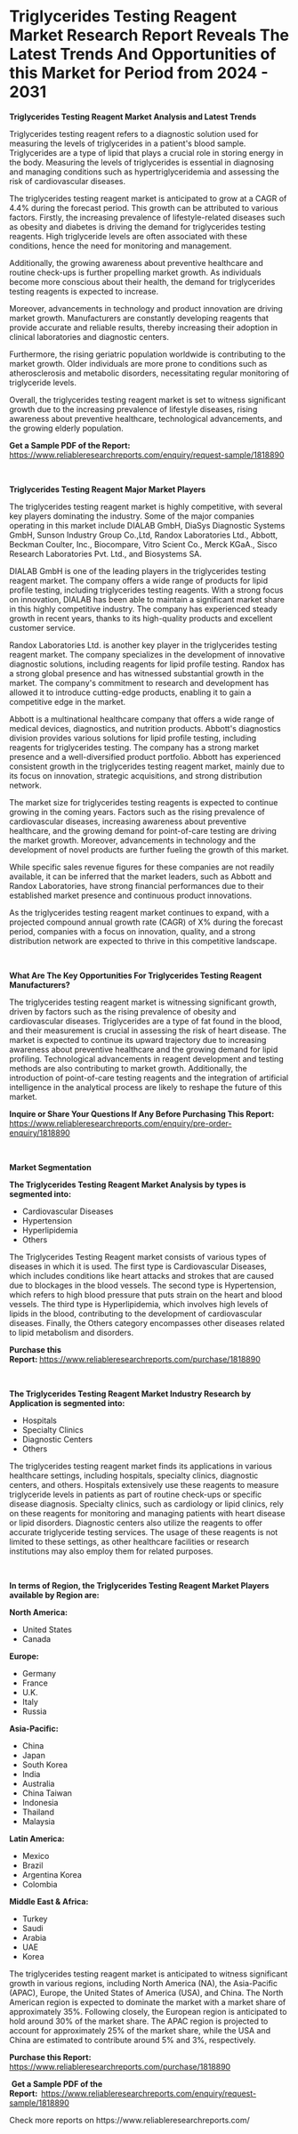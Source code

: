 <p><h1>Triglycerides Testing Reagent Market Research Report Reveals The Latest Trends And Opportunities of this Market for Period from 2024 - 2031</h1></p><p><strong>Triglycerides Testing Reagent Market Analysis and Latest Trends</strong></p>
<p><p>Triglycerides testing reagent refers to a diagnostic solution used for measuring the levels of triglycerides in a patient's blood sample. Triglycerides are a type of lipid that plays a crucial role in storing energy in the body. Measuring the levels of triglycerides is essential in diagnosing and managing conditions such as hypertriglyceridemia and assessing the risk of cardiovascular diseases.</p><p>The triglycerides testing reagent market is anticipated to grow at a CAGR of 4.4% during the forecast period. This growth can be attributed to various factors. Firstly, the increasing prevalence of lifestyle-related diseases such as obesity and diabetes is driving the demand for triglycerides testing reagents. High triglyceride levels are often associated with these conditions, hence the need for monitoring and management.</p><p>Additionally, the growing awareness about preventive healthcare and routine check-ups is further propelling market growth. As individuals become more conscious about their health, the demand for triglycerides testing reagents is expected to increase.</p><p>Moreover, advancements in technology and product innovation are driving market growth. Manufacturers are constantly developing reagents that provide accurate and reliable results, thereby increasing their adoption in clinical laboratories and diagnostic centers.</p><p>Furthermore, the rising geriatric population worldwide is contributing to the market growth. Older individuals are more prone to conditions such as atherosclerosis and metabolic disorders, necessitating regular monitoring of triglyceride levels.</p><p>Overall, the triglycerides testing reagent market is set to witness significant growth due to the increasing prevalence of lifestyle diseases, rising awareness about preventive healthcare, technological advancements, and the growing elderly population.</p></p>
<p><strong>Get a Sample PDF of the Report:&nbsp;</strong> <a href="https://www.reliableresearchreports.com/enquiry/request-sample/1818890">https://www.reliableresearchreports.com/enquiry/request-sample/1818890</a></p>
<p>&nbsp;</p>
<p><strong>Triglycerides Testing Reagent Major Market Players</strong></p>
<p><p>The triglycerides testing reagent market is highly competitive, with several key players dominating the industry. Some of the major companies operating in this market include DIALAB GmbH, DiaSys Diagnostic Systems GmbH, Sunson Industry Group Co.,Ltd, Randox Laboratories Ltd., Abbott, Beckman Coulter, Inc., Biocompare, Vitro Scient Co., Merck KGaA., Sisco Research Laboratories Pvt. Ltd., and Biosystems SA.</p><p>DIALAB GmbH is one of the leading players in the triglycerides testing reagent market. The company offers a wide range of products for lipid profile testing, including triglycerides testing reagents. With a strong focus on innovation, DIALAB has been able to maintain a significant market share in this highly competitive industry. The company has experienced steady growth in recent years, thanks to its high-quality products and excellent customer service.</p><p>Randox Laboratories Ltd. is another key player in the triglycerides testing reagent market. The company specializes in the development of innovative diagnostic solutions, including reagents for lipid profile testing. Randox has a strong global presence and has witnessed substantial growth in the market. The company's commitment to research and development has allowed it to introduce cutting-edge products, enabling it to gain a competitive edge in the market.</p><p>Abbott is a multinational healthcare company that offers a wide range of medical devices, diagnostics, and nutrition products. Abbott's diagnostics division provides various solutions for lipid profile testing, including reagents for triglycerides testing. The company has a strong market presence and a well-diversified product portfolio. Abbott has experienced consistent growth in the triglycerides testing reagent market, mainly due to its focus on innovation, strategic acquisitions, and strong distribution network.</p><p>The market size for triglycerides testing reagents is expected to continue growing in the coming years. Factors such as the rising prevalence of cardiovascular diseases, increasing awareness about preventive healthcare, and the growing demand for point-of-care testing are driving the market growth. Moreover, advancements in technology and the development of novel products are further fueling the growth of this market.</p><p>While specific sales revenue figures for these companies are not readily available, it can be inferred that the market leaders, such as Abbott and Randox Laboratories, have strong financial performances due to their established market presence and continuous product innovations.</p><p>As the triglycerides testing reagent market continues to expand, with a projected compound annual growth rate (CAGR) of X% during the forecast period, companies with a focus on innovation, quality, and a strong distribution network are expected to thrive in this competitive landscape.</p></p>
<p>&nbsp;</p>
<p><strong>What Are The Key Opportunities For Triglycerides Testing Reagent Manufacturers?</strong></p>
<p><p>The triglycerides testing reagent market is witnessing significant growth, driven by factors such as the rising prevalence of obesity and cardiovascular diseases. Triglycerides are a type of fat found in the blood, and their measurement is crucial in assessing the risk of heart disease. The market is expected to continue its upward trajectory due to increasing awareness about preventive healthcare and the growing demand for lipid profiling. Technological advancements in reagent development and testing methods are also contributing to market growth. Additionally, the introduction of point-of-care testing reagents and the integration of artificial intelligence in the analytical process are likely to reshape the future of this market.</p></p>
<p><strong>Inquire or Share Your Questions If Any Before Purchasing This Report:</strong> <a href="https://www.reliableresearchreports.com/enquiry/pre-order-enquiry/1818890">https://www.reliableresearchreports.com/enquiry/pre-order-enquiry/1818890</a></p>
<p>&nbsp;</p>
<p><strong>Market Segmentation</strong></p>
<p><strong>The Triglycerides Testing Reagent Market Analysis by types is segmented into:</strong></p>
<p><ul><li>Cardiovascular Diseases</li><li>Hypertension</li><li>Hyperlipidemia</li><li>Others</li></ul></p>
<p><p>The Triglycerides Testing Reagent market consists of various types of diseases in which it is used. The first type is Cardiovascular Diseases, which includes conditions like heart attacks and strokes that are caused due to blockages in the blood vessels. The second type is Hypertension, which refers to high blood pressure that puts strain on the heart and blood vessels. The third type is Hyperlipidemia, which involves high levels of lipids in the blood, contributing to the development of cardiovascular diseases. Finally, the Others category encompasses other diseases related to lipid metabolism and disorders.</p></p>
<p><strong>Purchase this Report:&nbsp;</strong><a href="https://www.reliableresearchreports.com/purchase/1818890">https://www.reliableresearchreports.com/purchase/1818890</a></p>
<p>&nbsp;</p>
<p><strong>The Triglycerides Testing Reagent Market Industry Research by Application is segmented into:</strong></p>
<p><ul><li>Hospitals</li><li>Specialty Clinics</li><li>Diagnostic Centers</li><li>Others</li></ul></p>
<p><p>The triglycerides testing reagent market finds its applications in various healthcare settings, including hospitals, specialty clinics, diagnostic centers, and others. Hospitals extensively use these reagents to measure triglyceride levels in patients as part of routine check-ups or specific disease diagnosis. Specialty clinics, such as cardiology or lipid clinics, rely on these reagents for monitoring and managing patients with heart disease or lipid disorders. Diagnostic centers also utilize the reagents to offer accurate triglyceride testing services. The usage of these reagents is not limited to these settings, as other healthcare facilities or research institutions may also employ them for related purposes.</p></p>
<p>&nbsp;</p>
<p><strong>In terms of Region, the Triglycerides Testing Reagent Market Players available by Region are:</strong></p>
<p>
    <p> <strong> North America: </strong>
        <ul>
            <li>United States</li>
            <li>Canada</li>
        </ul>
        </p> 
    <p> <strong> Europe: </strong>
        <ul>
            <li>Germany</li>
            <li>France</li>
            <li>U.K.</li>
            <li>Italy</li>
            <li>Russia</li>
        </ul>
        </p> 
    <p> <strong> Asia-Pacific: </strong>
        <ul>
            <li>China</li>
            <li>Japan</li>
            <li>South Korea</li>
            <li>India</li>
            <li>Australia</li>
            <li>China Taiwan</li>
            <li>Indonesia</li>
            <li>Thailand</li>
            <li>Malaysia</li>
        </ul>
        </p> 
    <p> <strong> Latin America: </strong>
        <ul>
            <li>Mexico</li>
            <li>Brazil</li>
            <li>Argentina Korea</li>
            <li>Colombia</li>
        </ul>
        </p> 
    <p> <strong> Middle East & Africa: </strong>
        <ul>
            <li>Turkey</li>
            <li>Saudi</li>
            <li>Arabia</li>
            <li>UAE</li>
            <li>Korea</li>
        </ul>
    </p>
    </p>
<p><p>The triglycerides testing reagent market is anticipated to witness significant growth in various regions, including North America (NA), the Asia-Pacific (APAC), Europe, the United States of America (USA), and China. The North American region is expected to dominate the market with a market share of approximately 35%. Following closely, the European region is anticipated to hold around 30% of the market share. The APAC region is projected to account for approximately 25% of the market share, while the USA and China are estimated to contribute around 5% and 3%, respectively.</p></p>
<p><strong>Purchase this Report: </strong><a href="https://www.reliableresearchreports.com/purchase/1818890">https://www.reliableresearchreports.com/purchase/1818890</a></p>
<p>&nbsp;<strong>Get a Sample PDF of the Report:&nbsp;&nbsp;</strong><a href="https://www.reliableresearchreports.com/enquiry/request-sample/1818890">https://www.reliableresearchreports.com/enquiry/request-sample/1818890</a></p>
<p><strong></strong></p>
<p>Check more reports on https://www.reliableresearchreports.com/</p>